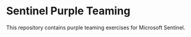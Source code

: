 # Sentinel Purple Teaming

This repository contains purple teaming exercises for Microsoft Sentinel. 
